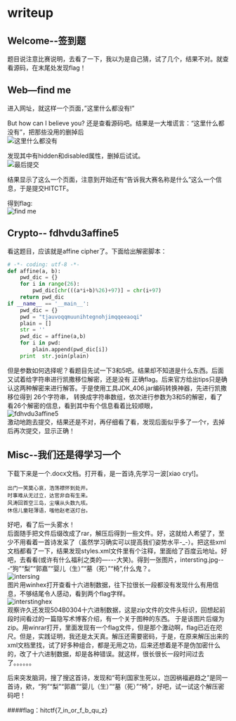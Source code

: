 writeup
====

Welcome--签到题  
-------
  题目说注意比赛说明，去看了一下，我以为是自己猜，试了几个，结果不对。就查看源码，在末尾处发现flag！


Web—find me  
-------
  进入网址，就这样一个页面，”这里什么都没有!”   

But how can I believe you? 还是查看源码吧。结果是一大堆谎言：“这里什么都没有”，把那些没用的删掉后  
![这里什么都没有](https://cloud.githubusercontent.com/assets/16100215/16905094/7cac1c94-4cd3-11e6-9a67-cfbf98a04aff.png)  

发现其中有hidden和disabled属性，删掉后试试。  
![最后提交](https://cloud.githubusercontent.com/assets/16100215/16905228/46d01cb8-4cd5-11e6-8f31-3cc73f6e89f2.jpg)  

结果显示了这么一个页面，注意到开始还有“告诉我大赛名称是什么”这么一个信息，于是提交HITCTF。  

得到flag:  
![find me](https://cloud.githubusercontent.com/assets/16100215/16905283/01af803c-4cd6-11e6-812b-0c3267cacfdd.jpg)
 
Crypto-- fdhvdu3affine5
-------
看这题目，应该就是affine cipher了。下面给出解密脚本：  
```python
# -*- coding: utf-8 -*-
def affine(a, b):
    pwd_dic = {}
    for i in range(26):
        pwd_dic[chr(((a*i+b)%26)+97)] = chr(i+97)
    return pwd_dic
if __name__ == '__main__':
    pwd_dic = {}
    pwd = "tjauvoqqmuunihtegnohjimqqeeaoqi"
    plain = []
    str = ''
    pwd_dic = affine(a,b)
    for i in pwd:
        plain.append(pwd_dic[i])
    print  str.join(plain)
```

但是参数如何选择呢？看题目先试一下3和5吧。结果却不知道是什么东西。后面又试着给字符串进行凯撒移位解密，还是没有
正确flag。后来官方给出tips只是确认这两种解密来进行解答。于是使用工具JDK_406.jar编码转换神器，先进行凯撒移位得到
26个字符串， 转换成字符串数组，依次进行参数为3和5的解密，看了看26个解密的信息，看到其中有个信息看着比较顺眼，  
![fdhvdu3affine5](https://cloud.githubusercontent.com/assets/16100215/16905310/855a7a40-4cd6-11e6-8f65-635c99ae6136.png)  
激动地跑去提交，结果还是不对，再仔细看了看，发现后面似乎多了一个r，去掉后再次提交，显示正确！



Misc--我们还是得学习一个
-------
下载下来是一个.docx文档。打开看，是一首诗,先学习一波[xiao cry!]。  
```
出门一笑莫心哀，浩荡襟怀到处开。
时事难从无过立，达官非自有生来。
风涛回首空三岛，尘壤从头数九垓。
休信儿童轻薄语，嗤他赵老送灯台。

```
好吧，看了后一头雾水！  
后面随手把文件后缀改成了rar，解压后得到一些文件。好，这就给人希望了，至少不用看着一首诗发呆了（虽然学习确实可以提高我们姿势水平-_-）。把这些xml文档都看了一下，结果发现styles.xml文件里有个注释，里面给了百度云地址。好吧，去看看(或许有什么福利之类的—---大笑)。得到一张图片，intersting.jpg---“狗”“梨”“郭嘉”“婴儿（生）”“墓（死）”“椅”,什么鬼？。  
![intersing](https://cloud.githubusercontent.com/assets/16100215/16905343/302bf3a4-4cd7-11e6-8821-64abeacd15bb.jpg)  
图片用winhex打开查看十六进制数据，往下拉很长一段都没有发现什么有用信息，不够结尾令人感动，看到两个flag字样。  
![interstinghex](https://cloud.githubusercontent.com/assets/16100215/16905365/83fe6d18-4cd7-11e6-8984-0536b8d746b1.png)  
 观察许久还发现504B0304十六进制数据，这是zip文件的文件头标识，回想起前段时间看过的一篇隐写术博客介绍，有一个关于图种的东西。 于是该图片后缀为zip。用winrar打开，里面发现有一个flag文件，但是那个激动啊，flag已近在咫尺。但是，实践证明，我还是太天真。解压还需要密码，于是，在原来解压出来的xml文档里找，试了好多种组合，都是无用之功，后来还想着是不是伪加密什么的，改了十六进制数据，却是各种错误。就这样，很长很长一段时间过去了。。。。。。  
 
后来突发脑洞，搜了搜这首诗，发现和“苟利国家生死以，岂因祸福避趋之”是同一首诗，欸，“狗”“梨”“郭嘉”“婴儿（生）”“墓（死）”“椅”，好吧，试一试这个解压密码吧！  

####flag：hitctf{7_in_or_f_b_qu_z}

